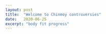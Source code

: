 ```yaml
---
layout: post
title:  "Welcome to Chinmoy controversies"
date:   2020-06-25
excerpt: "body fit progress"
---
```

